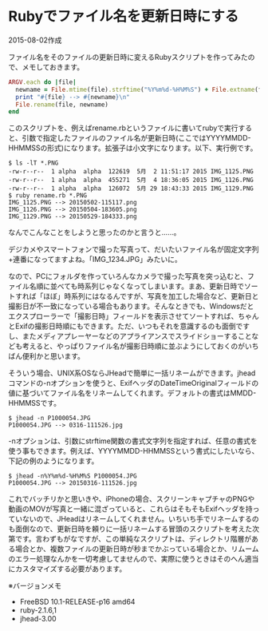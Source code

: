 # Rubyでファイル名を更新日時にする

2015-08-02作成

ファイル名をそのファイルの更新日時に変えるRubyスクリプトを作ってみたので、メモしておきます。

```ruby
ARGV.each do |file|
  newname = File.mtime(file).strftime("%Y%m%d-%H%M%S") + File.extname(file).downcase
  print "#{file} --> #{newname}\n"
  File.rename(file, newname)
end
```

このスクリプトを、例えばrename.rbというファイルに書いてrubyで実行すると、引数で指定したファイルのファイル名が更新日時(ここではYYYYMMDD-HHMMSSの形式)になります。拡張子は小文字になります。以下、実行例です。

    $ ls -lT *.PNG
    -rw-r--r--  1 alpha  alpha  122619  5月  2 11:51:17 2015 IMG_1125.PNG
    -rw-r--r--  1 alpha  alpha  455271  5月  4 18:36:05 2015 IMG_1126.PNG
    -rw-r--r--  1 alpha  alpha  126072  5月 29 18:43:33 2015 IMG_1129.PNG
    $ ruby rename.rb *.PNG
    IMG_1125.PNG --> 20150502-115117.png
    IMG_1126.PNG --> 20150504-183605.png
    IMG_1129.PNG --> 20150529-184333.png

なんでこんなことをしようと思ったのかと言うと……。

デジカメやスマートフォンで撮った写真って、だいたいファイル名が固定文字列+連番になってますよね。「IMG_1234.JPG」みたいに。

なので、PCにフォルダを作っていろんなカメラで撮った写真を突っ込むと、ファイル名順に並べても時系列じゃなくなってしまいます。まあ、更新日時でソートすれば「ほぼ」時系列にはなるんですが、写真を加工した場合など、更新日と撮影日が不一致になっている場合もあります。そんなときでも、Windowsだとエクスプローラーで「撮影日時」フィールドを表示させてソートすれば、ちゃんとExifの撮影日時順にもできます。ただ、いつもそれを意識するのも面倒ですし、またメディアプレーヤーなどのアプライアンスでスライドショーすることなども考えると、やっぱりファイル名が撮影日時順に並ぶようにしておくのがいちばん便利かと思います。

そういう場合、UNIX系OSならJHeadで簡単に一括リネームができます。jheadコマンドの-nオプションを使うと、ExifヘッダのDateTimeOriginalフィールドの値に基づいてファイル名をリネームしてくれます。デフォルトの書式はMMDD-HHMMSSです。

    $ jhead -n P1000054.JPG
    P1000054.JPG --> 0316-111526.jpg

-nオプションは、引数にstrftime関数の書式文字列を指定すれば、任意の書式を使う事もできます。例えば、YYYYMMDD-HHMMSSという書式にしたいなら、下記の例のようになります。

    $ jhead -n%Y%m%d-%H%M%S P1000054.JPG
    P1000054.JPG --> 20150316-111526.jpg

これでバッチリかと思いきや、iPhoneの場合、スクリーンキャプチャのPNGや動画のMOVが写真と一緒に混ざっていると、これらはそもそもExifヘッダを持っていないので、JHeadはリネームしてくれません。いちいち手でリネームするのも面倒なので、更新日時を頼りに一括リネームする冒頭のスクリプトを考えた次第です。言わずもがなですが、この単純なスクリプトは、ディレクトリ階層がある場合とか、複数ファイルの更新日時が秒までかぶっている場合とか、リムームのエラー処理なんかを一切考慮してませんので、実際に使うときはそのへん適当にカスタマイズする必要があります。

※バージョンメモ

- FreeBSD 10.1-RELEASE-p16 amd64
- ruby-2.1.6,1
- jhead-3.00
